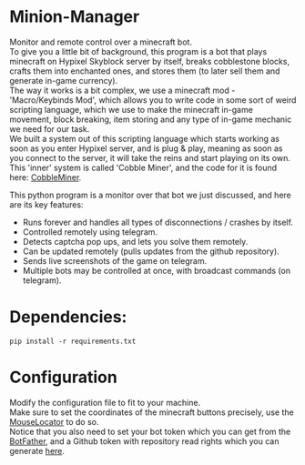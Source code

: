 # Minion-Manager
Monitor and remote control over a minecraft bot.  
To give you a little bit of background, this program is a bot that plays minecraft on Hypixel Skyblock server by itself, breaks cobblestone blocks, crafts them into enchanted ones, and stores them (to later sell them and generate in-game currency).  
The way it works is a bit complex, we use a minecraft mod - 'Macro/Keybinds Mod', which allows you to write code in some sort of weird scripting language, which we use to make the minecraft in-game movement, block breaking, item storing and any type of in-game mechanic we need for our task.  
We built a system out of this scripting language which starts working as soon as you enter Hypixel server, and is plug & play, meaning as soon as you connect to the server, it will take the reins and start playing on its own. This 'inner' system is called 'Cobble Miner', and the code for it is found here: [CobbleMiner](https://github.com/TalAvraham/cobble-miner).

This python program is a monitor over that bot we just discussed, and here are its key features:
* Runs forever and handles all types of disconnections / crashes by itself.
* Controlled remotely using telegram.
* Detects captcha pop ups, and lets you solve them remotely.
* Can be updated remotely (pulls updates from the github repository).
* Sends live screenshots of the game on telegram.
* Multiple bots may be controlled at once, with broadcast commands (on telegram).

# Dependencies:
``` pip install -r requirements.txt ```

# Configuration
Modify the configuration file to fit to your machine.\
Make sure to set the coordinates of the minecraft buttons precisely, use the [MouseLocator](https://www.softpedia.com/get/Others/Miscellaneous/Mouse-Locator.shtml) to do so.\
Notice that you also need to set your bot token which you can get from the [BotFather](https://telegram.me/BotFather), and a Github token with repository read rights which you can generate [here](https://help.github.com/en/github/authenticating-to-github/creating-a-personal-access-token-for-the-command-line).
